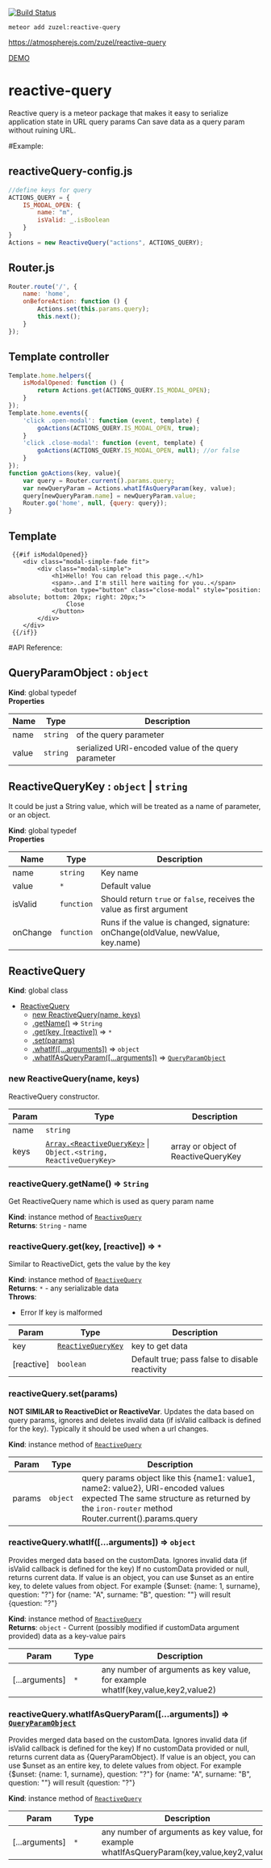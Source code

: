 [![Build Status](https://travis-ci.org/iSuslov/reactive-query.svg?branch=master)](https://travis-ci.org/iSuslov/reactive-query)

```
meteor add zuzel:reactive-query
```

<a href="https://atmospherejs.com/zuzel/reactive-query">https://atmospherejs.com/zuzel/reactive-query</a>

<a href="http://reactive-query.meteor.com/">DEMO</a>

# reactive-query
Reactive query is a meteor package that makes it easy to serialize application state in URL query params
Can save data as a query param without ruining URL.

#Example:

## reactiveQuery-config.js
```js
//define keys for query
ACTIONS_QUERY = {
    IS_MODAL_OPEN: {
        name: "m",
        isValid: _.isBoolean
    }
}
Actions = new ReactiveQuery("actions", ACTIONS_QUERY);
```

## Router.js
```js
Router.route('/', {
    name: 'home',
    onBeforeAction: function () {
        Actions.set(this.params.query);
        this.next();
    }
});
```

## Template controller
```js
Template.home.helpers({
    isModalOpened: function () {
        return Actions.get(ACTIONS_QUERY.IS_MODAL_OPEN);
    }
});
Template.home.events({
    'click .open-modal': function (event, template) {
        goActions(ACTIONS_QUERY.IS_MODAL_OPEN, true);
    }
    'click .close-modal': function (event, template) {
        goActions(ACTIONS_QUERY.IS_MODAL_OPEN, null); //or false
    }
});
function goActions(key, value){
	var query = Router.current().params.query;
	var newQueryParam = Actions.whatIfAsQueryParam(key, value);
	query[newQueryParam.name] = newQueryParam.value;
	Router.go('home', null, {query: query});
}
```

## Template
```
 {{#if isModalOpened}}
    <div class="modal-simple-fade fit">
        <div class="modal-simple">
            <h1>Hello! You can reload this page..</h1>
            <span>..and I'm still here waiting for you..</span>
            <button type="button" class="close-modal" style="position: absolute; bottom: 20px; right: 20px;">
                Close
            </button>
        </div>
    </div>
 {{/if}}
```

#API Reference:
<a name="QueryParamObject"></a>
## QueryParamObject : <code>object</code>
**Kind**: global typedef  
**Properties**

| Name | Type | Description |
| --- | --- | --- |
| name | <code>string</code> | of the query parameter |
| value | <code>string</code> | serialized URI-encoded value of the query parameter |


<a name="ReactiveQueryKey"></a>
## ReactiveQueryKey : <code>object</code> &#124; <code>string</code>
It could be just a String value, which will be treated as a name of parameter, or an object.

**Kind**: global typedef  
**Properties**

| Name | Type | Description |
| --- | --- | --- |
| name | <code>string</code> | Key name |
| value | <code>\*</code> | Default value |
| isValid | <code>function</code> | Should return `true` or `false`, receives the value as first argument |
| onChange | <code>function</code> | Runs if the value is changed, signature: onChange(oldValue, newValue, key.name) |


<a name="ReactiveQuery"></a>
## ReactiveQuery
**Kind**: global class  

* [ReactiveQuery](#ReactiveQuery)
    * [new ReactiveQuery(name, keys)](#new_ReactiveQuery_new)
    * [.getName()](#ReactiveQuery+getName) ⇒ <code>String</code>
    * [.get(key, [reactive])](#ReactiveQuery+get) ⇒ <code>\*</code>
    * [.set(params)](#ReactiveQuery+set)
    * [.whatIf([...arguments])](#ReactiveQuery+whatIf) ⇒ <code>object</code>
    * [.whatIfAsQueryParam([...arguments])](#ReactiveQuery+whatIfAsQueryParam) ⇒ <code>[QueryParamObject](#QueryParamObject)</code>

<a name="new_ReactiveQuery_new"></a>
### new ReactiveQuery(name, keys)
ReactiveQuery constructor.


| Param | Type | Description |
| --- | --- | --- |
| name | <code>string</code> |  |
| keys | <code>[Array.&lt;ReactiveQueryKey&gt;](#ReactiveQueryKey)</code> &#124; <code>Object.&lt;string, ReactiveQueryKey&gt;</code> | array or object of ReactiveQueryKey |

<a name="ReactiveQuery+getName"></a>
### reactiveQuery.getName() ⇒ <code>String</code>
Get ReactiveQuery name which is used as query param name

**Kind**: instance method of <code>[ReactiveQuery](#ReactiveQuery)</code>  
**Returns**: <code>String</code> - name  
<a name="ReactiveQuery+get"></a>
### reactiveQuery.get(key, [reactive]) ⇒ <code>\*</code>
Similar to ReactiveDict, gets the value by the key

**Kind**: instance method of <code>[ReactiveQuery](#ReactiveQuery)</code>  
**Returns**: <code>\*</code> - any serializable data  
**Throws**:

- Error If key is malformed


| Param | Type | Description |
| --- | --- | --- |
| key | <code>[ReactiveQueryKey](#ReactiveQueryKey)</code> | key to get data |
| [reactive] | <code>boolean</code> | Default true; pass false to disable reactivity |

<a name="ReactiveQuery+set"></a>
### reactiveQuery.set(params)
**NOT SIMILAR to ReactiveDict or ReactiveVar**.
Updates the data based on query params, ignores and deletes invalid data (if isValid callback is defined for the
key).
Typically it should be used when a url changes.

**Kind**: instance method of <code>[ReactiveQuery](#ReactiveQuery)</code>  

| Param | Type | Description |
| --- | --- | --- |
| params | <code>object</code> | query params object like this {name1: value1, name2: value2}, URI-encoded values expected The same structure as returned by the `iron-router` method Router.current().params.query |

<a name="ReactiveQuery+whatIf"></a>
### reactiveQuery.whatIf([...arguments]) ⇒ <code>object</code>
Provides merged data based on the customData. Ignores invalid data (if isValid callback is defined for the key)
If no customData provided or null, returns current data.
If value is an object, you can use $unset as an entire key, to delete values from object.
For example {$unset: {name: 1, surname}, question: "?"} for {name: "A", surname: "B",  question: ""}
will result {question: "?"}

**Kind**: instance method of <code>[ReactiveQuery](#ReactiveQuery)</code>  
**Returns**: <code>object</code> - Current (possibly modified if customData argument provided) data as a key-value pairs  

| Param | Type | Description |
| --- | --- | --- |
| [...arguments] | <code>\*</code> | any number of arguments as key value, for example whatIf(key,value,key2,value2) |

<a name="ReactiveQuery+whatIfAsQueryParam"></a>
### reactiveQuery.whatIfAsQueryParam([...arguments]) ⇒ <code>[QueryParamObject](#QueryParamObject)</code>
Provides merged data based on the customData. Ignores invalid data (if isValid callback is defined for the key)
If no customData provided or null, returns current data as {QueryParamObject}.
If value is an object, you can use $unset as an entire key, to delete values from object.
For example {$unset: {name: 1, surname}, question: "?"} for {name: "A", surname: "B",  question: ""}
will result {question: "?"}

**Kind**: instance method of <code>[ReactiveQuery](#ReactiveQuery)</code>  

| Param | Type | Description |
| --- | --- | --- |
| [...arguments] | <code>\*</code> | any number of arguments as key value, for example whatIfAsQueryParam(key,value,key2,value2) |

